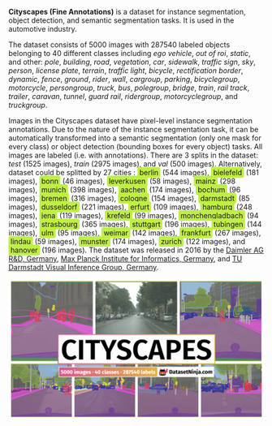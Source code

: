 **Cityscapes (Fine Annotations)** is a dataset for instance segmentation, object detection, and semantic segmentation tasks. It is used in the automotive industry. 



The dataset consists of 5000 images with 287540 labeled objects belonging to 40 different classes including *ego vehicle*, *out of roi*, *static*, and other: *pole*, *building*, *road*, *vegetation*, *car*, *sidewalk*, *traffic sign*, *sky*, *person*, *license plate*, *terrain*, *traffic light*, *bicycle*, *rectification border*, *dynamic*, *fence*, *ground*, *rider*, *wall*, *cargroup*, *parking*, *bicyclegroup*, *motorcycle*, *persongroup*, *truck*, *bus*, *polegroup*, *bridge*, *train*, *rail track*, *trailer*, *caravan*, *tunnel*, *guard rail*, *ridergroup*, *motorcyclegroup*, and *truckgroup*.

Images in the Cityscapes dataset have pixel-level instance segmentation annotations. Due to the nature of the instance segmentation task, it can be automatically transformed into a semantic segmentation (only one mask for every class) or object detection (bounding boxes for every object) tasks. All images are labeled (i.e. with annotations). There are 3 splits in the dataset: *test* (1525 images), *train* (2975 images), and *val* (500 images). Alternatively, dataset could be splitted by 27 cities : <span style="background-color: #bfef45; padding: 2px 4px; border-radius: 4px;">berlin</span> (544 images), <span style="background-color: #bfef45; padding: 2px 4px; border-radius: 4px;">bielefeld</span> (181 images), <span style="background-color: #bfef45; padding: 2px 4px; border-radius: 4px;">bonn</span> (46 images), <span style="background-color: #bfef45; padding: 2px 4px; border-radius: 4px;">leverkusen</span> (58 images), <span style="background-color: #bfef45; padding: 2px 4px; border-radius: 4px;">mainz</span> (298 images), <span style="background-color: #bfef45; padding: 2px 4px; border-radius: 4px;">munich</span> (398 images), <span style="background-color: #bfef45; padding: 2px 4px; border-radius: 4px;">aachen</span> (174 images), <span style="background-color: #bfef45; padding: 2px 4px; border-radius: 4px;">bochum</span> (96 images), <span style="background-color: #bfef45; padding: 2px 4px; border-radius: 4px;">bremen</span> (316 images), <span style="background-color: #bfef45; padding: 2px 4px; border-radius: 4px;">cologne</span> (154 images), <span style="background-color: #bfef45; padding: 2px 4px; border-radius: 4px;">darmstadt</span> (85 images), <span style="background-color: #bfef45; padding: 2px 4px; border-radius: 4px;">dusseldorf</span> (221 images), <span style="background-color: #bfef45; padding: 2px 4px; border-radius: 4px;">erfurt</span> (109 images), <span style="background-color: #bfef45; padding: 2px 4px; border-radius: 4px;">hamburg</span> (248 images), <span style="background-color: #bfef45; padding: 2px 4px; border-radius: 4px;">jena</span> (119 images), <span style="background-color: #bfef45; padding: 2px 4px; border-radius: 4px;">krefeld</span> (99 images), <span style="background-color: #bfef45; padding: 2px 4px; border-radius: 4px;">monchengladbach</span> (94 images), <span style="background-color: #bfef45; padding: 2px 4px; border-radius: 4px;">strasbourg</span> (365 images), <span style="background-color: #bfef45; padding: 2px 4px; border-radius: 4px;">stuttgart</span> (196 images), <span style="background-color: #bfef45; padding: 2px 4px; border-radius: 4px;">tubingen</span> (144 images), <span style="background-color: #bfef45; padding: 2px 4px; border-radius: 4px;">ulm</span> (95 images), <span style="background-color: #bfef45; padding: 2px 4px; border-radius: 4px;">weimar</span> (142 images), <span style="background-color: #bfef45; padding: 2px 4px; border-radius: 4px;">frankfurt</span> (267 images), <span style="background-color: #bfef45; padding: 2px 4px; border-radius: 4px;">lindau</span> (59 images), <span style="background-color: #bfef45; padding: 2px 4px; border-radius: 4px;">munster</span> (174 images), <span style="background-color: #bfef45; padding: 2px 4px; border-radius: 4px;">zurich</span> (122 images), and <span style="background-color: #bfef45; padding: 2px 4px; border-radius: 4px;">hanover</span> (196 images). The dataset was released in 2016 by the [Daimler AG R&D, Germany](http://www.mercedes-benz.com/en/mercedes-benz/innovation/autonomous-driving/), [Max Planck Institute for Informatics, Germany](http://www.mpi-inf.mpg.de/departments/computer-vision-and-multimodal-computing/), and [TU Darmstadt Visual Inference Group, Germany](http://www.visinf.tu-darmstadt.de/).

<img src="https://github.com/dataset-ninja/cityscapes/raw/main/visualizations/poster.png">
